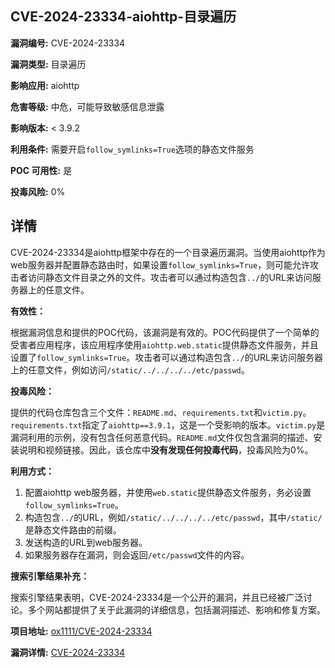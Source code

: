 ## CVE-2024-23334-aiohttp-目录遍历

**漏洞编号:** CVE-2024-23334

**漏洞类型:** 目录遍历

**影响应用:** aiohttp

**危害等级:** 中危，可能导致敏感信息泄露

**影响版本:** < 3.9.2

**利用条件:** 需要开启`follow_symlinks=True`选项的静态文件服务

**POC 可用性:** 是

**投毒风险:** 0%

## 详情

CVE-2024-23334是aiohttp框架中存在的一个目录遍历漏洞。当使用aiohttp作为web服务器并配置静态路由时，如果设置`follow_symlinks=True`，则可能允许攻击者访问静态文件目录之外的文件。攻击者可以通过构造包含`../`的URL来访问服务器上的任意文件。

**有效性：**

根据漏洞信息和提供的POC代码，该漏洞是有效的。POC代码提供了一个简单的受害者应用程序，该应用程序使用`aiohttp.web.static`提供静态文件服务，并且设置了`follow_symlinks=True`。攻击者可以通过构造包含`../`的URL来访问服务器上的任意文件，例如访问`/static/../../../../etc/passwd`。

**投毒风险：**

提供的代码仓库包含三个文件：`README.md`、`requirements.txt`和`victim.py`。`requirements.txt`指定了`aiohttp==3.9.1`，这是一个受影响的版本。`victim.py`是漏洞利用的示例，没有包含任何恶意代码。`README.md`文件仅包含漏洞的描述、安装说明和视频链接。因此，该仓库中**没有发现任何投毒代码**，投毒风险为0%。

**利用方式：**

1.  配置aiohttp web服务器，并使用`web.static`提供静态文件服务，务必设置`follow_symlinks=True`。
2.  构造包含`../`的URL，例如`/static/../../../../etc/passwd`，其中`/static/`是静态文件路由的前缀。
3.  发送构造的URL到web服务器。
4.  如果服务器存在漏洞，则会返回`/etc/passwd`文件的内容。

**搜索引擎结果补充：**

搜索引擎结果表明，CVE-2024-23334是一个公开的漏洞，并且已经被广泛讨论。多个网站都提供了关于此漏洞的详细信息，包括漏洞描述、影响和修复方案。

**项目地址:** [ox1111/CVE-2024-23334](https://github.com/ox1111/CVE-2024-23334)

**漏洞详情:** [CVE-2024-23334](https://nvd.nist.gov/vuln/detail/CVE-2024-23334)